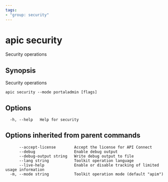 ```yaml
---
tags:
- "group: security"
---
```

# apic security

Security operations

## Synopsis

Security operations

```
apic security --mode portaladmin [flags]
```

## Options

```
  -h, --help   Help for security
```

## Options inherited from parent commands

```
      --accept-license        Accept the license for API Connect
      --debug                 Enable debug output
      --debug-output string   Write debug output to file
      --lang string           Toolkit operation language
      --live-help             Enable or disable tracking of limited usage information
  -m, --mode string           Toolkit operation mode (default "apim")
```
